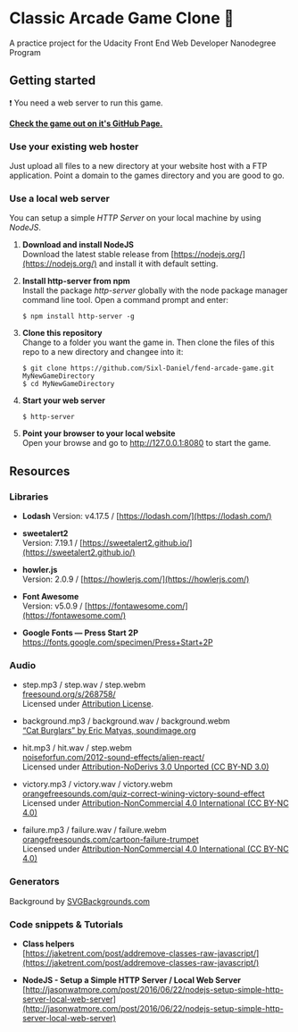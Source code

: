 # Classic Arcade Game Clone :space_invader:

A practice project for the Udacity Front End Web Developer Nanodegree Program

## Getting started

:exclamation: You need a web server to run this game. 

[**Check the game out on it's GitHub Page.**](https://sixl-daniel.github.io/fend-arcade-game/)
### Use your existing web hoster
 Just upload all files to a new directory at your website host with a FTP application. Point a domain to the games directory and you are good to go.

### Use a local web server 
You can setup a simple *HTTP Server* on your local machine by using *NodeJS*.

1. **Download and install NodeJS**  
Download the latest stable release from [https://nodejs.org/](https://nodejs.org/) and install it with default setting.

2. **Install http-server from npm**  
Install the package *http-server* globally with the node package manager command line tool. Open a command prompt and enter:
    ```
    $ npm install http-server -g
    ```
3. **Clone this repository**  
Change to a folder you want the game in. Then clone the files of this repo to a new directory and changee into it:
    ```
    $ git clone https://github.com/Sixl-Daniel/fend-arcade-game.git MyNewGameDirectory
    $ cd MyNewGameDirectory
    ```
3. **Start your web server**
    ```
    $ http-server
    ```
5. **Point your browser to your local website**  
Open your browse and go to http://127.0.0.1:8080 to start the game.  
## Resources

### Libraries

- **Lodash**
Version: v4.17.5 / [https://lodash.com/](https://lodash.com/)

- **sweetalert2**  
Version: 7.19.1 / [https://sweetalert2.github.io/](https://sweetalert2.github.io/)

- **howler.js**  
Version: 2.0.9 / [https://howlerjs.com/](https://howlerjs.com/)

- **Font Awesome**  
Version: v5.0.9 / [https://fontawesome.com/](https://fontawesome.com/)

- **Google Fonts — Press Start 2P**  
https://fonts.google.com/specimen/Press+Start+2P
### Audio

- step.mp3 / step.wav / step.webm  
[freesound.org/s/268758/](https://freesound.org/s/268758/)  
Licensed under [Attribution License](https://creativecommons.org/licenses/by/3.0/).

- background.mp3 / background.wav / background.webm  
[“Cat Burglars” by Eric Matyas, soundimage.org](http://soundimage.org/)

- hit.mp3 / hit.wav / step.webm  
[noiseforfun.com/2012-sound-effects/alien-react/](http://www.noiseforfun.com/2012-sound-effects/alien-react/)  
Licensed under [Attribution-NoDerivs 3.0 Unported (CC BY-ND 3.0)](https://creativecommons.org/licenses/by-nc/4.0/)

- victory.mp3 / victory.wav / victory.webm  
[orangefreesounds.com/quiz-correct-wining-victory-sound-effect](http://www.orangefreesounds.com/quiz-correct-wining-victory-sound-effect/)  
Licensed under [Attribution-NonCommercial 4.0 International (CC BY-NC 4.0)](https://creativecommons.org/licenses/by-nc/4.0/)

- failure.mp3 / failure.wav / failure.webm  
[orangefreesounds.com/cartoon-failure-trumpet](http://www.orangefreesounds.com/cartoon-failure-trumpet/)  
Licensed under [Attribution-NonCommercial 4.0 International (CC BY-NC 4.0)](https://creativecommons.org/licenses/by-nc/4.0/)

### Generators

Background by [SVGBackgrounds.com](https://www.svgbackgrounds.com/)

### Code snippets & Tutorials

- **Class helpers**  
[https://jaketrent.com/post/addremove-classes-raw-javascript/](https://jaketrent.com/post/addremove-classes-raw-javascript/)

- **NodeJS - Setup a Simple HTTP Server / Local Web Server**  
[http://jasonwatmore.com/post/2016/06/22/nodejs-setup-simple-http-server-local-web-server](http://jasonwatmore.com/post/2016/06/22/nodejs-setup-simple-http-server-local-web-server)